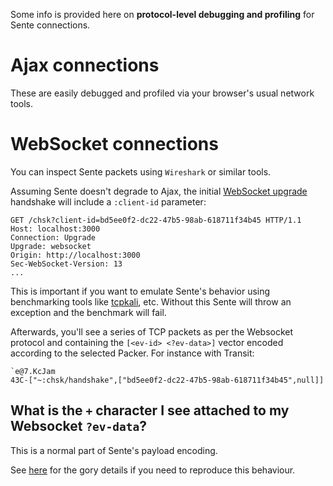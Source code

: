 Some info is provided here on **protocol-level debugging and profiling** for Sente connections.

# Ajax connections

These are easily debugged and profiled via your browser's usual network tools.

# WebSocket connections

You can inspect Sente packets using `Wireshark` or similar tools.

Assuming Sente doesn't degrade to Ajax, the initial [WebSocket upgrade](https://tools.ietf.org/html/rfc6455#section-1.2) handshake will include a `:client-id` parameter:

```
GET /chsk?client-id=bd5ee0f2-dc22-47b5-98ab-618711f34b45 HTTP/1.1
Host: localhost:3000
Connection: Upgrade
Upgrade: websocket
Origin: http://localhost:3000
Sec-WebSocket-Version: 13
...
```

This is important if you want to emulate Sente's behavior using benchmarking tools like [tcpkali](https://github.com/machinezone/tcpkali), etc. Without this Sente will throw an exception and the benchmark will fail.

Afterwards, you'll see a series of TCP packets as per the Websocket protocol and containing the `[<ev-id> <?ev-data>]` vector encoded according to the selected Packer. For instance with Transit:

```
`e@7.KcJam
43C-["~:chsk/handshake",["bd5ee0f2-dc22-47b5-98ab-618711f34b45",null]]
```

## What is the `+` character I see attached to my Websocket `?ev-data`?

This is a normal part of Sente's payload encoding.

See [here](https://github.com/arichiardi/sente/blob/162149663e63fcda0348fb8d28d5533c4d0004cd/src/taoensso/sente.cljc#L212) for the gory details if you need to reproduce this behaviour.